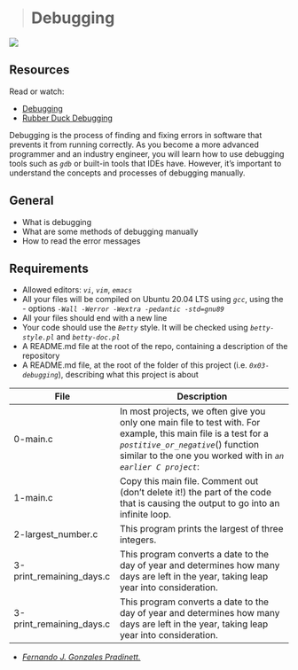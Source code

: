 ># Debugging

![](https://holbertonintranet.s3.amazonaws.com/uploads/medias/2019/5/af682f2cbb6d73fd4e42.jpg?X-Amz-Algorithm=AWS4-HMAC-SHA256&X-Amz-Credential=AKIARDDGGGOU5BHMTQX4%2F20220610%2Fus-east-1%2Fs3%2Faws4_request&X-Amz-Date=20220610T184622Z&X-Amz-Expires=86400&X-Amz-SignedHeaders=host&X-Amz-Signature=5b1fbc4e8d5e2ae4a3da2b67b520d1dca8cb13613f60920d640761211bf7724d)

## Resources
Read or watch:

- [Debugging](https://en.wikipedia.org/wiki/Debugging)
- [Rubber Duck Debugging](https://www.thoughtfulcode.com/rubber-duck-debugging-psychology/)

Debugging is the process of finding and fixing errors in software that prevents it from running correctly. As you become a more advanced programmer and an industry engineer, you will learn how to use debugging tools such as _`gdb`_ or built-in tools that IDEs have. However, it’s important to understand the concepts and processes of debugging manually.

## General

- What is debugging
- What are some methods of debugging manually
- How to read the error messages

## Requirements

- Allowed editors: _`vi`_, _`vim`_, _`emacs`_
- All your files will be compiled on Ubuntu 20.04 LTS using _`gcc`_, using the - options _`-Wall -Werror -Wextra -pedantic -std=gnu89`_
- All your files should end with a new line
- Your code should use the _`Betty`_ style. It will be checked using _`betty-style.pl`_ and _`betty-doc.pl`_
- A README.md file at the root of the repo, containing a description of the repository
- A README.md file, at the root of the folder of this project (i.e. _`0x03-debugging`_), describing what this project is about

| **File** | **Description** |
| ------ | ------ |
| 0-main.c | In most projects, we often give you only one main file to test with. For example, this main file is a test for a _`postitive_or_negative`_() function similar to the one you worked with in _`an earlier C project`_: |
| 1-main.c | Copy this main file. Comment out (don’t delete it!) the part of the code that is causing the output to go into an infinite loop. |
| 2-largest_number.c | This program prints the largest of three integers. |
| 3-print_remaining_days.c | This program converts a date to the day of year and determines how many days are left in the year, taking leap year into consideration. |
| 3-print_remaining_days.c | This program converts a date to the day of year and determines how many days are left in the year, taking leap year into consideration. |

 - [_Fernando J. Gonzales Pradinett._](https://twitter.com/gpradinett) 